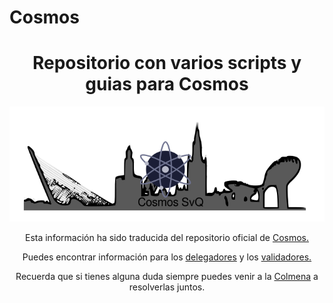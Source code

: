 # Cosmos
<h1 align="center"> Repositorio con varios scripts y guias para Cosmos</h1>

<p align="center"> 
<img src="./images/CosmosSvQ.png">
</p>

<p align="center"> Esta información ha sido traducida del repositorio oficial de <a href="https://github.com/cosmos/cosmos-sdk/tree/develop/docs">Cosmos.</a> </p>

<p align="center">
Puedes encontrar información para los <a href="">delegadores</a> y los <a href=""> validadores.</a>
</p>

<p align="center">
Recuerda que si tienes alguna duda siempre puedes venir a la <a href="https://www.coworkingcolmena.com">Colmena</a> a resolverlas juntos.
</p>
